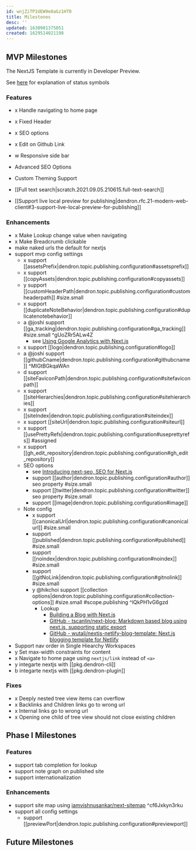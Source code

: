```yaml
---
id: wnjZiTP1UEW9e0aGz1HT0
title: Milestones
desc: ''
updated: 1630901375051
created: 1629514021198
---
```


## MVP Milestones

The NextJS Template is currently in Developer Preview. 

See [here](https://handbook.dendron.so/notes/0292b34e-47eb-4499-8f49-d9891accdb3d.html) for explanation of status symbols

### Features
- x Handle navigating to home page
- x Fixed Header
- x SEO options
- x Edit on Github Link
- w Responsive side bar 
-   Advanced SEO Options 

-   Custom Theming Support
-   [[Full text search|scratch.2021.09.05.210615.full-text-search]]
-   [[Support live local preview for publishing|dendron.rfc.21-modern-web-client#3-support-live-local-preview-for-publishing]]

### Enhancements
- x Make Lookup change value when navigating
- x Make Breadcrumb clickable 
-   make naked urls the default for nextjs
- support mvp config settings
  - x support [[assetsPrefix|dendron.topic.publishing.configuration#assetsprefix]]
  - x support [[copyAssets|dendron.topic.publishing.configuration#copyassets]]
  - y support [[customHeaderPath|dendron.topic.publishing.configuration#customheaderpath]] #size.small 
  - x support [[duplicateNoteBehavior|dendron.topic.publishing.configuration#duplicatenotebehavior]]
  - a @joshi support [[ga_tracking|dendron.topic.publishing.configuration#ga_tracking]] #size.small   ^gUoZRr5ALw4Z 
    - see [Using Google Analytics with Next.js](https://malloc.fi/using-google-analytics-with-next-js)
  - x support [[logo|dendron.topic.publishing.configuration#logo]]
  - a @joshi support [[githubCname|dendron.topic.publishing.configuration#githubcname]] ^MlGtBGkqaWAn
  - d support [[siteFaviconPath|dendron.topic.publishing.configuration#sitefaviconpath]]
  - x support [[siteHierarchies|dendron.topic.publishing.configuration#sitehierarchies]]
  - x support [[siteIndex|dendron.topic.publishing.configuration#siteindex]]
  - x support [[siteUrl|dendron.topic.publishing.configuration#siteurl]]
  - x support [[usePrettyRefs|dendron.topic.publishing.configuration#useprettyrefs]] #assigned
  - x support [[gh_edit_repository|dendron.topic.publishing.configuration#gh_edit_repository]]
  - SEO options
    - see [Introducing next-seo, SEO for Next.js](https://www.garymeehan.ie/blog/seo-in-nextjs-with-next-seo)
    -   support [[author|dendron.topic.publishing.configuration#author]] seo property #size.small
    -   support [[twitter|dendron.topic.publishing.configuration#twitter]] seo property #size.small
    -   support [[image|dendron.topic.publishing.configuration#image]]
  - Note config
    -   x support [[canonicalUrl|dendron.topic.publishing.configuration#canonicalurl]] #size.small
    -   support [[published|dendron.topic.publishing.configuration#published]] #size.small
    -   support [[noindex|dendron.topic.publishing.configuration#noindex]] #size.small
    -   support [[gitNoLink|dendron.topic.publishing.configuration#gitnolink]] #size.small
    - y @hikchoi support [[collection options|dendron.topic.publishing.configuration#collection-options]] #size.small #scope.publishing ^lQkPH1vG6gzd
        - Lookup
          - [Building a Blog with Next.js](https://timber.io/blog/building-a-blog-with-next-js/)
          - [GitHub - tscanlin/next-blog: Markdown based blog using next.js, supporting static export](https://github.com/tscanlin/next-blog)
          - [GitHub - wutali/nextjs-netlify-blog-template: Next.js blogging template for Netlify](https://github.com/wutali/nextjs-netlify-blog-template)
-   Support nav order in Single Hiearchy Workspaces
- y Set max-width constraints for content 
- x Navigate to home page using `nextjs/link` instead of `<a>` 
- y integarte nextjs with [[pkg.dendron-cli]] 
- b integarte nextjs with [[pkg.dendron-plugin]]

### Fixes
- x Deeply nested tree view items can overflow 
- x Backlinks and Children links go to wrong url 
- x Internal links go to wrong url  
- x Opening one child of tree view should not close existing children
<!-- -   CanoncialBaseUrl, remove autoappend .html behavior -->
<!-- -   Sometimes breadcrumb doesn't load -->

## Phase I Milestones

### Features
- support tab completion for lookup
- support note graph on published site
- support internationalization

### Enhancements
-   support site map using [iamvishnusankar/next-sitemap](https://github.com/iamvishnusankar/next-sitemap#readme) ^cf6Jxkyn3rku
- support all config settings
  -   support [[previewPort|dendron.topic.publishing.configuration#previewport]]

## Future Milestones
